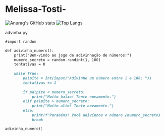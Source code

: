 # Melissa-Tosti-
![Anurag's GitHub stats](https://github-readme-stats.vercel.app/api?username=melissatosti&hide=contribs,prs)
![Top Langs](https://github-readme-stats.vercel.app/api/top-langs/?username=anuraghazra&size_weight=0.5&count_weight=0.5)

advinha.py 
```markdown
#import random

def adivinha_numero():
    print("Bem-vindo ao jogo de adivinhação de números!")
    numero_secreto = random.randint(1, 100)
    tentativas = 0
    
    while True:
        palpite = int(input("Adivinhe um número entre 1 e 100: "))
        tentativas += 1
        
        if palpite < numero_secreto:
            print("Muito baixo! Tente novamente.")
        elif palpite > numero_secreto:
            print("Muito alto! Tente novamente.")
        else:
            print(f"Parabéns! Você adivinhou o número {numero_secreto} em {tentativas} tentativas.")
            break

adivinha_numero()
